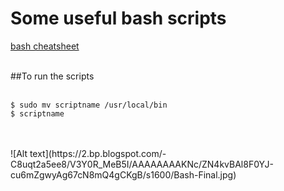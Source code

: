 # Some useful bash scripts

[bash cheatsheet](https://devhints.io/bash)
<br/>
<br/>

##To run the scripts
<br/>
<br/>

```
$ sudo mv scriptname /usr/local/bin
$ scriptname
```
<br/>
<br/>
![Alt text](https://2.bp.blogspot.com/-C8uqt2a5ee8/V3Y0R_MeB5I/AAAAAAAAKNc/ZN4kvBAl8F0YJ-cu6mZgwyAg67cN8mQ4gCKgB/s1600/Bash-Final.jpg)
